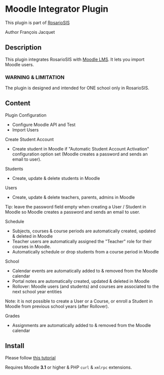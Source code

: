 # Moodle Integrator Plugin

This plugin is part of [RosarioSIS](https://www.rosariosis.org)

Author François Jacquet

## Description

This plugin integrates RosarioSIS with [Moodle LMS](https://moodle.org/). It lets you import Moodle users.

### WARNING & LIMITATION

The plugin is designed and intended for ONE school only in RosarioSIS.

## Content

Plugin Configuration

- Configure Moodle API and Test
- Import Users

Create Student Account

- Create student in Moodle if "Automatic Student Account Activation" configuration option set (Moodle creates a password and sends an email to user).

Students

- Create, update & delete students in Moodle

Users

- Create, update & delete teachers, parents, admins in Moodle

Tip: leave the password field empty when creating a User / Student in Moodle so Moodle creates a password and sends an email to user.

Schedule

- Subjects, courses & course periods are automatically created, updated & deleted in Moodle
- Teacher users are automatically assigned the "Teacher" role for their courses in Moodle.
- Automatically schedule or drop students from a course period in Moodle

School

- Calendar events are automatically added to & removed from the Moodle calendar
- Portal notes are automatically created, updated & deleted in Moodle
- Rollover: Moodle users (and students) and courses are associated to the next school year entities

Note: it is not possible to create a User or a Course, or enroll a Student in Moodle from previous school years (after Rollover).

Grades

- Assignments are automatically added to & removed from the Moodle calendar

## Install

Please follow [this tutorial](https://gitlab.com/francoisjacquet/rosariosis/wikis/Moodle-integrator-setup)

Requires Moodle **3.1** or higher & PHP `curl` & `xmlrpc` extensions.
